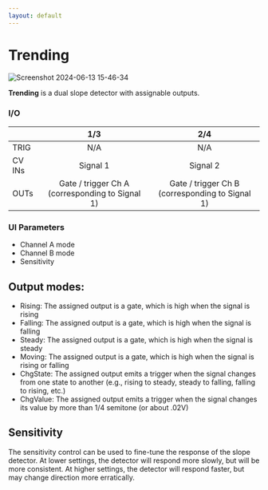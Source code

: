 ```yaml
---
layout: default
---
```

# Trending

![Screenshot 2024-06-13 15-46-34](https://github.com/djphazer/O_C-Phazerville/assets/109086194/b7dd6304-b608-40fc-97ff-4ee642cc1b21)

**Trending** is a dual slope detector with assignable outputs.

### I/O

|        | 1/3 | 2/4 |
| ------ | :-: | :-: |
| TRIG   |  N/A   |  N/A   |
| CV INs |  Signal 1   |  Signal 2   |
| OUTs   |  Gate / trigger Ch A (corresponding to Signal 1)  |  Gate / trigger Ch B (corresponding to Signal 1)   |


### UI Parameters
* Channel A mode
* Channel B mode
* Sensitivity

## Output modes:
* Rising: The assigned output is a gate, which is high when the signal is rising
* Falling: The assigned output is a gate, which is high when the signal is falling
* Steady: The assigned output is a gate, which is high when the signal is steady
* Moving: The assigned output is a gate, which is high when the signal is rising or falling
* ChgState: The assigned output emits a trigger when the signal changes from one state to another (e.g., rising to steady, steady to falling, falling to rising, etc.)
* ChgValue: The assigned output emits a trigger when the signal changes its value by more than 1/4 semitone (or about .02V)

## Sensitivity

The sensitivity control can be used to fine-tune the response of the slope detector. At lower settings, the detector will respond more slowly, but will be more consistent. At higher settings, the detector will respond faster, but may change direction more erratically.
